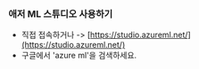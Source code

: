 ### 애저 ML 스튜디오 사용하기
- 직접 접속하거나 -> [https://studio.azureml.net/](https://studio.azureml.net/)  
- 구글에서 'azure ml'을 검색하세요.
